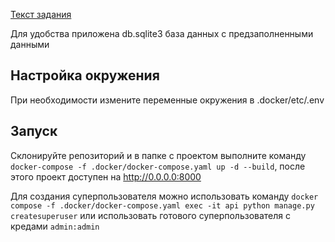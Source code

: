 [Текст задания](https://github.com/polecie/test/blob/main/src/task.md)

Для удобства приложена db.sqlite3 база данных с предзаполненными данными

## Настройка окружения
При необходимости измените переменные окружения в .docker/etc/.env

## Запуск
Склонируйте репозиторий и в папке с проектом выполните команду `docker-compose -f .docker/docker-compose.yaml up -d --build`, после этого проект доступен на http://0.0.0.0:8000

Для создания суперпользователя можно использовать команду `docker compose -f .docker/docker-compose.yaml exec -it api python manage.py createsuperuser` или использовать готового суперпользователя с кредами `admin:admin`
